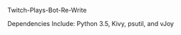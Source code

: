   Twitch-Plays-Bot-Re-Write
  
  Dependencies Include:
    Python 3.5,
    Kivy,
    psutil,
    and vJoy
